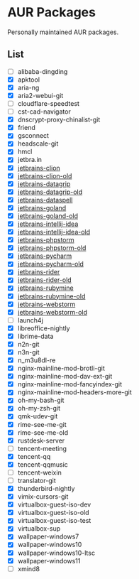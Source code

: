 # AUR Packages

Personally maintained AUR packages.

## List

- [ ] alibaba-dingding
- [X] apktool
- [X] aria-ng
- [X] aria2-webui-git
- [ ] cloudflare-speedtest
- [ ] cst-cad-navigator
- [X] dnscrypt-proxy-chinalist-git
- [X] friend
- [X] gsconnect
- [X] headscale-git
- [X] hmcl
- [X] jetbra.in
- [X] [jetbrains-clion]
- [x] [jetbrains-clion-old]
- [X] [jetbrains-datagrip]
- [x] [jetbrains-datagrip-old]
- [X] [jetbrains-dataspell]
- [X] [jetbrains-goland]
- [x] [jetbrains-goland-old]
- [X] [jetbrains-intellij-idea]
- [x] [jetbrains-intellij-idea-old]
- [X] [jetbrains-phpstorm]
- [x] [jetbrains-phpstorm-old]
- [X] [jetbrains-pycharm]
- [x] [jetbrains-pycharm-old]
- [X] [jetbrains-rider]
- [x] [jetbrains-rider-old]
- [X] [jetbrains-rubymine]
- [x] [jetbrains-rubymine-old]
- [X] [jetbrains-webstorm]
- [x] [jetbrains-webstorm-old]
- [ ] launch4j
- [x] libreoffice-nightly
- [X] librime-data
- [X] n2n-git
- [X] n3n-git
- [X] n_m3u8dl-re
- [X] nginx-mainline-mod-brotli-git
- [X] nginx-mainline-mod-dav-ext-git
- [X] nginx-mainline-mod-fancyindex-git
- [X] nginx-mainline-mod-headers-more-git
- [X] oh-my-bash-git
- [X] oh-my-zsh-git
- [X] qmk-udev-git
- [X] rime-see-me-git
- [X] rime-see-me-old
- [X] rustdesk-server
- [ ] tencent-meeting
- [X] tencent-qq
- [X] tencent-qqmusic
- [ ] tencent-weixin
- [ ] translator-git
- [x] thunderbird-nightly
- [X] vimix-cursors-git
- [x] virtualbox-guest-iso-dev
- [x] virtualbox-guest-iso-old
- [x] virtualbox-guest-iso-test
- [X] virtualbox-sup
- [X] wallpaper-windows7
- [X] wallpaper-windows10
- [X] wallpaper-windows10-ltsc
- [X] wallpaper-windows11
- [ ] xmind8

[jetbrains-clion]: https://github.com/kitty-panics/aur-jetbrains-ide/tree/master/jetbrains-clion
[jetbrains-clion-old]: https://github.com/kitty-panics/aur-jetbrains-ide/tree/master/jetbrains-clion-old
[jetbrains-datagrip]: https://github.com/kitty-panics/aur-jetbrains-ide/tree/master/jetbrains-datagrip
[jetbrains-datagrip-old]: https://github.com/kitty-panics/aur-jetbrains-ide/tree/master/jetbrains-datagrip-old
[jetbrains-dataspell]: https://github.com/kitty-panics/aur-jetbrains-ide/tree/master/jetbrains-dataspell
[jetbrains-goland]: https://github.com/kitty-panics/aur-jetbrains-ide/tree/master/jetbrains-goland
[jetbrains-goland-old]: https://github.com/kitty-panics/aur-jetbrains-ide/tree/master/jetbrains-goland-old
[jetbrains-intellij-idea]: https://github.com/kitty-panics/aur-jetbrains-ide/tree/master/jetbrains-intellij-idea
[jetbrains-intellij-idea-old]: https://github.com/kitty-panics/aur-jetbrains-ide/tree/master/jetbrains-intellij-idea-old
[jetbrains-phpstorm]: https://github.com/kitty-panics/aur-jetbrains-ide/tree/master/jetbrains-phpstorm
[jetbrains-phpstorm-old]: https://github.com/kitty-panics/aur-jetbrains-ide/tree/master/jetbrains-phpstorm-old
[jetbrains-pycharm]: https://github.com/kitty-panics/aur-jetbrains-ide/tree/master/jetbrains-pycharm
[jetbrains-pycharm-old]: https://github.com/kitty-panics/aur-jetbrains-ide/tree/master/jetbrains-pycharm-old
[jetbrains-rider]: https://github.com/kitty-panics/aur-jetbrains-ide/tree/master/jetbrains-rider
[jetbrains-rider-old]: https://github.com/kitty-panics/aur-jetbrains-ide/tree/master/jetbrains-rider-old
[jetbrains-rubymine]: https://github.com/kitty-panics/aur-jetbrains-ide/tree/master/jetbrains-rubymine
[jetbrains-rubymine-old]: https://github.com/kitty-panics/aur-jetbrains-ide/tree/master/jetbrains-rubymine-old
[jetbrains-webstorm]: https://github.com/kitty-panics/aur-jetbrains-ide/tree/master/jetbrains-webstorm
[jetbrains-webstorm-old]: https://github.com/kitty-panics/aur-jetbrains-ide/tree/master/jetbrains-webstorm-old
